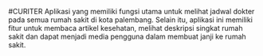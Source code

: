 #CURITER
Aplikasi yang memiliki fungsi utama untuk melihat jadwal dokter pada semua rumah sakit di kota palembang. Selain itu, aplikasi ini memiliki fitur untuk membaca artikel kesehatan, melihat deskripsi singkat rumah sakit dan dapat menjadi media pengguna dalam membuat janji ke rumah sakit.
